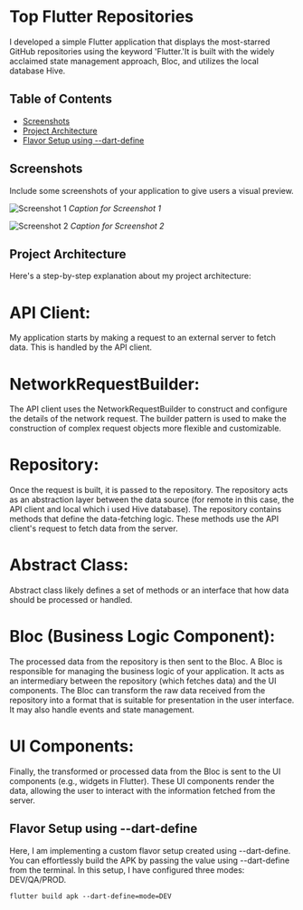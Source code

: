 # Top Flutter Repositories

I developed a simple Flutter application that displays the most-starred GitHub repositories using the keyword 'Flutter.'It is built with the widely acclaimed state management approach, Bloc, and utilizes the local database Hive.



## Table of Contents
- [Screenshots](#screenshots)
- [Project Architecture](#project-architecture)
- [Flavor Setup using --dart-define](#Flavor)


## Screenshots
Include some screenshots of your application to give users a visual preview.

![Screenshot 1](screenshots/screenshot1.png)
*Caption for Screenshot 1*

![Screenshot 2](screenshots/screenshot2.png)
*Caption for Screenshot 2*

## Project Architecture
Here's a step-by-step explanation about my project architecture:

# API Client:
My application starts by making a request to an external server to fetch data. This is handled by the API client.
# NetworkRequestBuilder:
The API client uses the NetworkRequestBuilder to construct and configure the details of the network request. The builder pattern is used to make the construction of complex request objects more flexible and customizable.
# Repository:
Once the request is built, it is passed to the repository. The repository acts as an abstraction layer between the data source (for remote in this case, the API client and local which i used Hive database).
The repository contains methods that define the data-fetching logic. These methods use the API client's request to fetch data from the server.
# Abstract Class:
Abstract class likely defines a set of methods or an interface that how data should be processed or handled.
# Bloc (Business Logic Component):
The processed data from the repository is then sent to the Bloc. A Bloc is responsible for managing the business logic of your application. It acts as an intermediary between the repository (which fetches data) and the UI components.
The Bloc can transform the raw data received from the repository into a format that is suitable for presentation in the user interface. It may also handle events and state management.
# UI Components:
Finally, the transformed or processed data from the Bloc is sent to the UI components (e.g., widgets in Flutter). These UI components render the data, allowing the user to interact with the information fetched from the server.

## Flavor Setup using --dart-define

Here, I am implementing a custom flavor setup created using --dart-define. You can effortlessly build the APK by passing the value using --dart-define from the terminal. In this setup, I have configured three modes: DEV/QA/PROD.

```
flutter build apk --dart-define=mode=DEV

```



